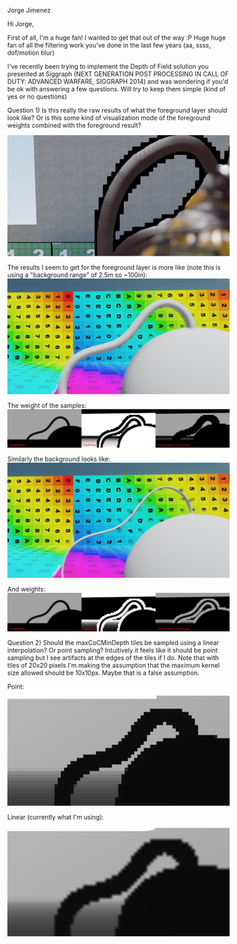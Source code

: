 Jorge Jimenez

Hi Jorge,

First of all, I'm a huge fan! I wanted to get that out of the way :P Huge huge fan of all the filtering work you've done in the last few years (aa, ssss, dof/motion blur)

I've recently been trying to implement the Depth of Field solution you presented at Siggraph (NEXT GENERATION POST PROCESSING IN CALL OF DUTY: ADVANCED WARFARE, SIGGRAPH 2014) and was wondering if you'd be ok with answering a few questions. Will try to keep them simple (kind of yes or no questions)

Question 1)
Is this really the raw results of what the foreground layer should look like? Or is this some kind of visualization mode of the foreground weights combined with the foreground result?

![](https://github.com/greje656/Questions/blob/master/images/foreground-original.png)

The results I seem to get for the foreground layer is more like (note this is using a "background range" of 2.5m so ~100in):
![](https://github.com/greje656/Questions/blob/master/images/foreground.jpg)

The weight of the samples:
![](https://github.com/greje656/Questions/blob/master/images/foreground-weights.jpg)

Similarly the background looks like:
![](https://github.com/greje656/Questions/blob/master/images/background.jpg)

And weights:
![](https://github.com/greje656/Questions/blob/master/images/background-weights.jpg)

Question 2)
Should the maxCoCMinDepth tiles be sampled using a linear interpolation? Or point sampling? Intuitively it feels like it should be point sampling but I see artifacts at the edges of the tiles if I do. Note that with tiles of 20x20 pixels I'm making the assumption that the maximum kernel size allowed should be 10x10px. Maybe that is a false assumption.

Point: ![](https://github.com/greje656/Questions/blob/master/images/tile-min-depth-point.jpg)

Linear (currently what I'm using): ![](https://github.com/greje656/Questions/blob/master/images/tile-min-depth-linear.jpg)
